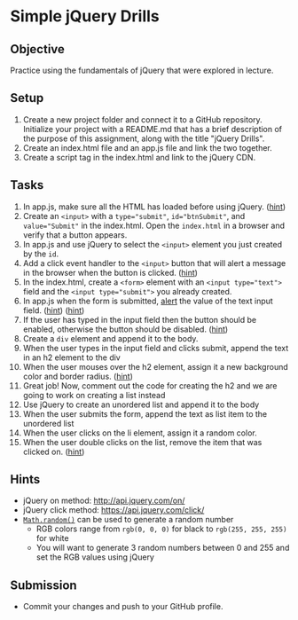 <h1>Simple jQuery Drills</h1>
<h2>Objective</h2>
<p>Practice using the fundamentals of jQuery that were explored in lecture.</p>
<h2>Setup</h2>
<ol>
<li>Create a new project folder and connect it to a GitHub repository. Initialize your project with a README.md that has a brief description of the purpose of this assignment, along with the title "jQuery Drills".</li>
<li>Create an index.html file and an app.js file and link the two together.</li>
<li>Create a script tag in the index.html and link to the jQuery CDN.</li>
</ol>
<h2>Tasks</h2>
<ol>
<li>In app.js, make sure all the HTML has loaded before using jQuery. (<a href="https://api.jquery.com/ready/" target="_blank">hint</a>)</li>
<li>Create an <code>&lt;input&gt;</code> with a <code>type="submit"</code>, <code>id="btnSubmit"</code>, and <code>value="Submit"</code> in the index.html. Open the <code>index.html</code> in a browser and verify that a button appears.</li>
<li>In app.js and use jQuery to select the <code>&lt;input&gt;</code> element you just created by the <code>id</code>.</li>
<li>Add a click event handler to the <code>&lt;input&gt;</code> button that will alert a message in the browser when the button is clicked. (<a href="http://api.jquery.com/on/" target="_blank">hint</a>)</li>
<li>In the index.html, create a <code>&lt;form&gt;</code> element with an <code>&lt;input type="text"&gt;</code> field and the <code>&lt;input type="submit"&gt;</code> you already created.</li>
<li>In app.js when the form is submitted, <a href="(https://developer.mozilla.org/en-US/docs/Web/API/Window/alert)" target="_blank">alert</a> the value of the text input field. (<a href="https://developer.mozilla.org/en-US/docs/Web/CSS/Attribute_selectors" target="_blank">hint</a>) (<a href="http://api.jquery.com/val/" target="_blank">hint</a>)</li>
<li>If the user has typed in the input field then the button should be enabled, otherwise the button should be disabled. (<a href="https://developer.mozilla.org/en-US/docs/Web/HTML/Element/input#attr-disabled" target="_blank">hint</a>)</li>
<li>Create a <code>div</code> element and append it to the body.</li>
<li>When the user types in the input field and clicks submit, append the text in an h2 element to the div</li>
<li>When the user mouses over the h2 element, assign it a new background color and border radius. (<a href="http://api.jquery.com/css/" target="_blank">hint</a>)</li>
<li>Great job! Now, comment out the code for creating the h2 and we are going to work on creating a list instead</li>
<li>Use jQuery to create an unordered list and append it to the body</li>
<li>When the user submits the form, append the text as list item to the unordered list</li>
<li>When the user clicks on the li element, assign it a random color.</li>
<li>When the user double clicks on the list, remove the item that was clicked on. (<a href="https://api.jquery.com/remove/" target="_blank">hint</a>)</li>
</ol>
<h2>Hints</h2>
<ul>
<li>jQuery on method: <a href="http://api.jquery.com/on/" target="_blank">http://api.jquery.com/on/</a></li>
<li>jQuery click method: <a href="https://api.jquery.com/click/" target="_blank">https://api.jquery.com/click/</a></li>
<li><a href="https://developer.mozilla.org/en-US/docs/Web/JavaScript/Reference/Global_Objects/Math/random" target="_blank"><code>Math.random()</code></a> can be used to generate a random number
<ul>
<li>RGB colors range from <code>rgb(0, 0, 0)</code> for black to <code>rgb(255, 255, 255)</code> for white</li>
<li>You will want to generate 3 random numbers between 0 and 255 and set the RGB values using jQuery</li>
</ul></li>
</ul>
<h2>Submission</h2>
<ul>
<li>Commit your changes and push to your GitHub profile.</li>
</ul>